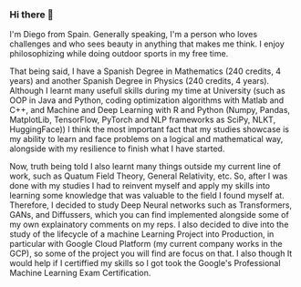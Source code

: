 ### Hi there 👋

I'm Diego from Spain. Generally speaking, I'm a person who loves challenges and who sees beauty in anything that makes me think. I enjoy philosophizing while doing outdoor sports in my free time. 

That being said, I have a Spanish Degree in Mathematics (240 credits, 4 years) and another Spanish Degree in Physics (240 credits, 4 years). Although I learnt many usefull skills during my time at University (such as OOP in Java and Python, coding optimization algorithms with Matlab and C++, and Machine and Deep Learning with R and Python (Numpy, Pandas, MatplotLib, TensorFlow, PyTorch and NLP frameworks as SciPy, NLKT, HuggingFace)) I think the most important fact that my studies showcase is my ability to learn and face problems on a logical and mathematical way, alongside with my resilience to finish what I have started.

Now, truth being told I also learnt many things outside my current line of work, such as Quatum Field Theory, General Relativity, etc. So, after I was done with my studies I had to reinvent myself and apply my skills into learning some knowledge that was valuable to the field I found myself at. Therefore, I decided to study Deep Neural networks such as Transformers, GANs, and Diffussers, which you can find implemented alongside some of my own explainatory comments on my reps. I also decided to dive into the study of the lifecycle of a machine Learning Project into Production, in particular with Google Cloud Platform (my current company works in the GCP), so some of the project you will find are focus on that. I also though It would help if I certiffied my skills so I got took the Google's Professional Machine Learning Exam Certification. 
